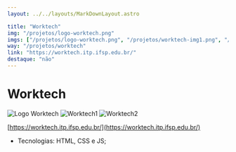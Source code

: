```yaml
---
layout: ../../layouts/MarkDownLayout.astro

title: "Worktech"
img: "/projetos/logo-worktech.png"
imgs: ["/projetos/logo-worktech.png", "/projetos/worktech-img1.png", "/projetos/worktech-img2.png"]
way: "/projetos/worktech"
link: "https://worktech.itp.ifsp.edu.br/"
destaque: "não"
---
```


# Worktech
![Logo Worktech](/projetos/logo-worktech.png)
![Worktech1](/projetos/worktech-img1.png)
![Worktech2](/projetos/worktech-img2.png)

[https://worktech.itp.ifsp.edu.br/](https://worktech.itp.ifsp.edu.br/)
- Tecnologias: HTML, CSS e JS;